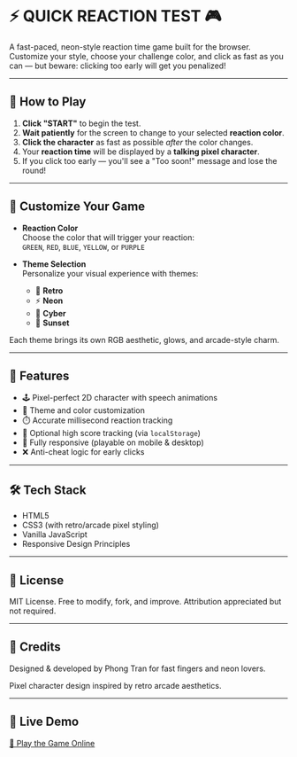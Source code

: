 # ⚡ QUICK REACTION TEST 🎮

A fast-paced, neon-style reaction time game built for the browser. Customize your style, choose your challenge color, and click as fast as you can — but beware: clicking too early will get you penalized!

---

## 🚀 How to Play

1. **Click "START"** to begin the test.
2. **Wait patiently** for the screen to change to your selected **reaction color**.
3. **Click the character** as fast as possible *after* the color changes.
4. Your **reaction time** will be displayed by a **talking pixel character**.
5. If you click too early — you'll see a "Too soon!" message and lose the round!

---

## 🎨 Customize Your Game

- **Reaction Color**  
  Choose the color that will trigger your reaction:  
  `GREEN`, `RED`, `BLUE`, `YELLOW`, or `PURPLE`

- **Theme Selection**  
  Personalize your visual experience with themes:
  - 🌈 **Retro**
  - ⚡ **Neon**
  - 🤖 **Cyber**
  - 🌇 **Sunset**

Each theme brings its own RGB aesthetic, glows, and arcade-style charm.

---

## 🧠 Features

- 🕹️ Pixel-perfect 2D character with speech animations  
- 🎨 Theme and color customization  
- ⏱️ Accurate millisecond reaction tracking  
- 💾 Optional high score tracking (via `localStorage`)  
- 📱 Fully responsive (playable on mobile & desktop)  
- ❌ Anti-cheat logic for early clicks  

---

## 🛠️ Tech Stack

- HTML5  
- CSS3 (with retro/arcade pixel styling)  
- Vanilla JavaScript  
- Responsive Design Principles

---

## 📄 License

MIT License. Free to modify, fork, and improve. Attribution appreciated but not required.

---

## 🙌 Credits

Designed & developed by Phong Tran for fast fingers and neon lovers.

Pixel character design inspired by retro arcade aesthetics.  

---

## 🔗 Live Demo

[🔗 Play the Game Online](https://kazheg.github.io/gamingreaction) 


